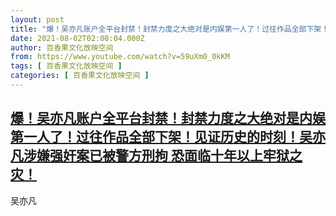 ```yaml
---
layout: post
title: "爆！吴亦凡账户全平台封禁！封禁力度之大绝对是内娱第一人了！过往作品全部下架！见证历史的时刻！吴亦凡涉嫌强奸案已被警方刑拘 恐面临十年以上牢狱之灾！"
date: 2021-08-02T02:08:04.000Z
author: 百香果文化放映空间
from: https://www.youtube.com/watch?v=59uXm0_0kKM
tags: [ 百香果文化放映空间 ]
categories: [ 百香果文化放映空间 ]
---
```

<!--1627870084000-->
[爆！吴亦凡账户全平台封禁！封禁力度之大绝对是内娱第一人了！过往作品全部下架！见证历史的时刻！吴亦凡涉嫌强奸案已被警方刑拘 恐面临十年以上牢狱之灾！](https://www.youtube.com/watch?v=59uXm0_0kKM)
------

<div>
吴亦凡
</div>
